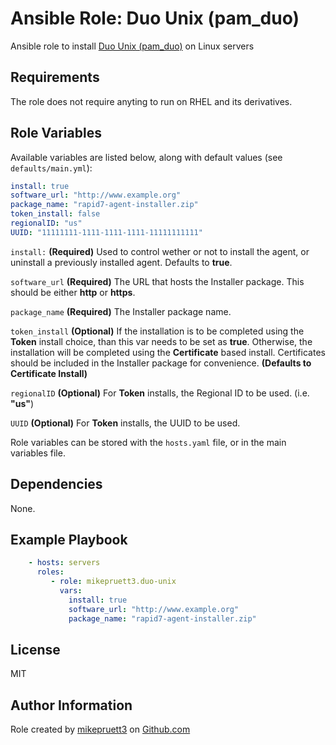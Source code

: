 Ansible Role: Duo Unix (pam_duo)
=========

Ansible role to install [Duo Unix (pam_duo)](https://duo.com/docs/duounix) on Linux servers

Requirements
------------

The role does not require anyting to run on RHEL and its derivatives.

Role Variables
--------------

Available variables are listed below, along with default values (see ```defaults/main.yml```):

``` yaml
install: true
software_url: "http://www.example.org"
package_name: "rapid7-agent-installer.zip"
token_install: false
regionalID: "us"
UUID: "11111111-1111-1111-1111-11111111111"
```

```install:``` **(Required)** Used to control wether or not to install the agent, or uninstall a previously installed agent. Defaults to **true**.

```software_url``` **(Required)** The URL that hosts the Installer package. This should be either **http** or **https**.

```package_name``` **(Required)** The Installer package name.

```token_install``` **(Optional)** If the installation is to be completed using the **Token** install choice, than this var needs to be set as **true**. Otherwise, the installation will be completed using the **Certificate** based install. Certificates should be included in the Installer package for convenience. **(Defaults to Certificate Install)**

```regionalID``` **(Optional)** For **Token** installs, the Regional ID to be used. (i.e. **"us"**)

```UUID``` **(Optional)** For **Token** installs, the UUID to be used.

Role variables can be stored with the ```hosts.yaml``` file, or in the main variables file.

Dependencies
------------

None.

Example Playbook
----------------

``` yaml
    - hosts: servers
      roles:
         - role: mikepruett3.duo-unix
           vars:
             install: true
             software_url: "http://www.example.org"
             package_name: "rapid7-agent-installer.zip"
```

License
-------

MIT

Author Information
------------------

Role created by [mikepruett3](https://github.com/mikepruett3) on [Github.com](https://github.com/mikepruett3)
